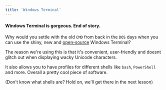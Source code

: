```yaml
---
title: 'Windows Terminal'
---
```


#### Windows Terminal is gorgeous. End of story.

Why would you settle with the old `CMD` from back in the `DOS` days when you can use the shiny, new and [open-source](https://github.com/microsoft/terminal) Windows Terminal?

The reason we're using this is that it's convenient, user-friendly and doesnt glitch out when displaying wacky Unicode characters.

It also allows you to have profiles for different shells like `bash`, `PowerShell` and more. Overall a pretty cool piece of software.

<p class="light">(Don't know what shells are? Hold on, we'll get there in the next lesson)<p>
